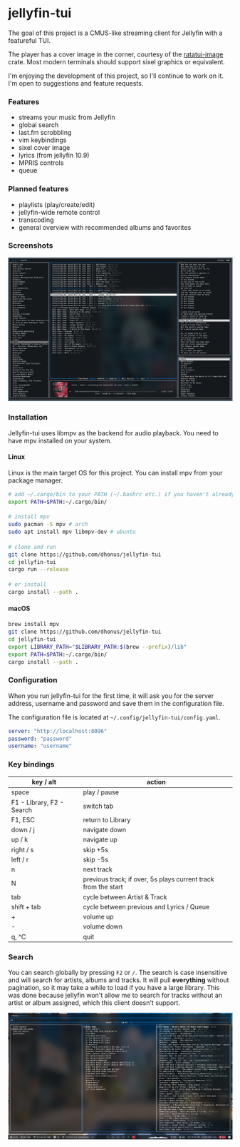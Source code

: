 # jellyfin-tui

The goal of this project is a CMUS-like streaming client for Jellyfin with a featureful TUI.

The player has a cover image in the corner, courtesy of the [ratatui-image](https://github.com/benjajaja/ratatui-image) crate. Most modern terminals should support sixel graphics or equivalent.

I'm enjoying the development of this project, so I'll continue to work on it. I'm open to suggestions and feature requests.

### Features
- streams your music from Jellyfin
- global search
- last.fm scrobbling
- vim keybindings
- sixel cover image
- lyrics (from jellyfin 10.9)
- MPRIS controls
- queue

### Planned features
- playlists (play/create/edit)
- jellyfin-wide remote control
- transcoding
- general overview with recommended albums and favorites

### Screenshots
![image](screen.png)

### Installation
Jellyfin-tui uses libmpv as the backend for audio playback. You need to have mpv installed on your system.

#### Linux
Linux is the main target OS for this project. You can install mpv from your package manager.
```bash
# add ~/.cargo/bin to your PATH (~/.bashrc etc.) if you haven't already
export PATH=$PATH:~/.cargo/bin/

# install mpv
sudo pacman -S mpv # arch
sudo apt install mpv libmpv-dev # ubuntu

# clone and run
git clone https://github.com/dhonus/jellyfin-tui
cd jellyfin-tui
cargo run --release

# or install
cargo install --path .
```

#### macOS
```bash
brew install mpv
git clone https://github.com/dhonus/jellyfin-tui
cd jellyfin-tui
export LIBRARY_PATH="$LIBRARY_PATH:$(brew --prefix)/lib"
export PATH=$PATH:~/.cargo/bin/
cargo install --path .
```

### Configuration
When you run jellyfin-tui for the first time, it will ask you for the server address, username and password and save them in the configuration file.

The configuration file is located at `~/.config/jellyfin-tui/config.yaml`.
```yaml
server: "http://localhost:8096"
password: "password"
username: "username"
```

### Key bindings
|key / alt|action|
|---|---|
|space|play / pause|
|F1 - Library, F2 - Search|switch tab|
|F1, ESC|return to Library|
|down / j|navigate down|
|up / k|navigate up|
|right / s|skip +5s|
|left / r|skip -5s|
|n|next track|
|N|previous track; if over, 5s plays current track from the start|
|tab|cycle between Artist & Track|
|shift + tab|cycle between previous and Lyrics / Queue|
|+|volume up|
|-|volume down|
|q, ^C|quit|


### Search
You can search globally by pressing `F2` or `/`. The search is case insensitive and will search for artists, albums and tracks. It will pull **everything** without pagination, so it may take a while to load if you have a large library. This was done because jellyfin won't allow me to search for tracks without an artist or album assigned, which this client doesn't support.

![image](search.png)